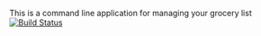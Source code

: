 This is a command line application for managing your grocery list
[![Build Status](https://travis-ci.com/tanyabonilla/MyGroceries.svg?branch=master)](https://travis-ci.com/tanyabonilla/MyGroceries)